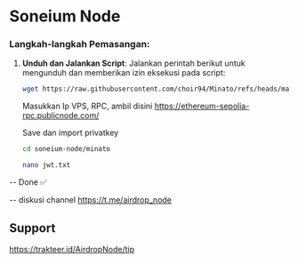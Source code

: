 # Soneium Node

### Langkah-langkah Pemasangan:

1. **Unduh dan Jalankan Script**:
   Jalankan perintah berikut untuk mengunduh dan memberikan izin eksekusi pada script:

   ```bash
   wget https://raw.githubusercontent.com/choir94/Minato/refs/heads/main/soneium.sh && chmod +x soneium.sh && ./soneium.sh
   ```
   Masukkan Ip VPS, RPC, ambil disini https://ethereum-sepolia-rpc.publicnode.com/

   Save dan import privatkey
   

   ```bash
   cd soneium-node/minato
   ```


   ```bash
   nano jwt.txt
   ```
   
-- Done ✅

-- diskusi channel https://t.me/airdrop_node

## Support
https://trakteer.id/AirdropNode/tip


